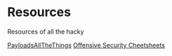 # Resources
Resources of all the hacky

[PayloadsAllTheThings](https://github.com/swisskyrepo/PayloadsAllTheThings)
[Offensive Security Cheetsheets](https://ired.team/offensive-security-experiments/offensive-security-cheetsheets)

